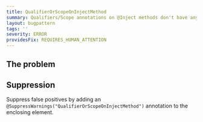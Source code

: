```yaml
---
title: QualifierOrScopeOnInjectMethod
summary: Qualifiers/Scope annotations on @Inject methods don't have any effect. Move the qualifier annotation to the binding location.
layout: bugpattern
tags: ''
severity: ERROR
providesFix: REQUIRES_HUMAN_ATTENTION
---
```


<!--
*** AUTO-GENERATED, DO NOT MODIFY ***
To make changes, edit the @BugPattern annotation or the explanation in docs/bugpattern.
-->

## The problem


## Suppression
Suppress false positives by adding an `@SuppressWarnings("QualifierOrScopeOnInjectMethod")` annotation to the enclosing element.
